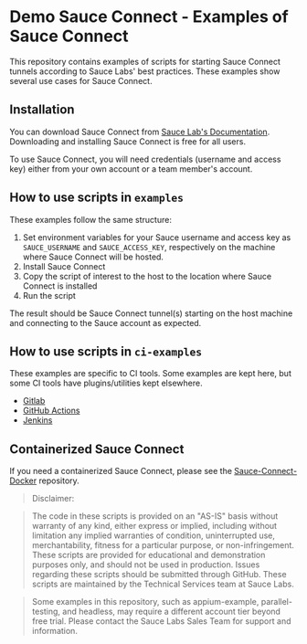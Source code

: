 # Demo Sauce Connect - Examples of Sauce Connect

This repository contains examples of scripts for starting Sauce Connect tunnels according to Sauce Labs' best practices. These examples show several use cases for Sauce Connect.

## Installation

You can download Sauce Connect from [Sauce Lab's Documentation](https://wiki.saucelabs.com/display/DOCS/Downloading+Sauce+Connect+Proxy#DownloadingSauceConnectProxy-DownloadSauceConnectProxy). Downloading and installing Sauce Connect is free for all users.

To use Sauce Connect, you will need credentials (username and access key) either from your own account or a team member's account. 

## How to use scripts in `examples`

These examples follow the same structure: 

1. Set environment variables for your Sauce username and access key as `SAUCE_USERNAME` and `SAUCE_ACCESS_KEY`, respectively on the machine where Sauce Connect will be hosted.
2. Install Sauce Connect
3. Copy the script of interest to the host to the location where Sauce Connect is installed
4. Run the script

The result should be Sauce Connect tunnel(s) starting on the host machine and connecting to the Sauce account as expected.

## How to use scripts in `ci-examples`

These examples are specific to CI tools. Some examples are kept here, but some CI tools have plugins/utilities kept elsewhere. 

- [Gitlab](./ci-examples/gitlab-sauce-connect.yml)
- [GitHub Actions](https://github.com/saucelabs/sauce-connect-action)
- [Jenkins](https://wiki.saucelabs.com/display/DOCS/Setting+Up+Sauce+Labs+with+Jenkins)

## Containerized Sauce Connect

If you need a containerized Sauce Connect, please see the [Sauce-Connect-Docker](https://github.com/saucelabs/sauce-connect-docker) repository.

> Disclaimer:

> The code in these scripts is provided on an "AS-IS" basis without warranty of any kind, either express or implied, including without limitation any implied warranties of condition, uninterrupted use, merchantability, fitness for a particular purpose, or non-infringement. These scripts are provided for educational and demonstration purposes only, and should not be used in production. Issues regarding these scripts should be submitted through GitHub. These scripts are maintained by the Technical Services team at Sauce Labs.

> Some examples in this repository, such as appium-example, parallel-testing, and headless, may require a different account tier beyond free trial. Please contact the Sauce Labs Sales Team for support and information.
